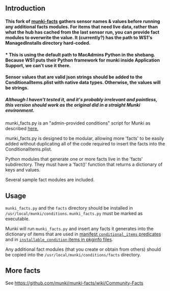 ## Introduction
#### This fork of [munki-facts](https://github.com/munki/munki-facts) gathers sensor names & values before running any additional facts modules. For items that need live data, rather than what the hub has cached from the last sensor run, you can provide fact modules to overwrite the value. It (currently?) has the path to WS1's ManagedInstalls directory hard-coded.

#### * This is using the default path to MacAdmins Python in the shebang. Because WS1 puts their Python framework for munki inside Application Support, we can't use it there.

#### Sensor values that are valid json strings should be added to the ConditionalItems.plist with native data types. Otherwise, the values will be strings.

##### Although I haven't tested it, and it's probably irrelevant and pointless, this version should work as the original did in a straight Munki environment.


munki_facts.py is an "admin-provided conditions" script for Munki as described [here.](https://github.com/munki/munki/wiki/Conditional-Items#admin-provided-conditions)

munki_facts.py is designed to be modular, allowing more 'facts' to be easily added without duplicating all of the code required to insert the facts into the ConditionalItems.plist.

Python modules that generate one or more facts live in the 'facts' subdirectory. They must have a 'fact()' function that returns a dictionary of keys and values.

Several sample fact modules are included.

## Usage

`munki_facts.py` and the `facts` directory should be installed in `/usr/local/munki/conditions`.
`munki_facts.py` must be marked as executable.

Munki will run `munki_facts.py` and insert any facts it generates into the dictionary of items that are used in [manifest `conditional_items` predicates](https://github.com/munki/munki/wiki/Conditional-Items) and in [`installable_condition` items in pkginfo files](https://github.com/munki/munki/wiki/Pkginfo-Files#installable_condition).

Any additional fact modules (that you create or obtain from others) should be copied into the `/usr/local/munki/conditions/facts` directory.

## More facts

See https://github.com/munki/munki-facts/wiki/Community-Facts
